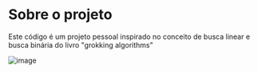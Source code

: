 # Sobre o projeto

Este código é um projeto pessoal inspirado no conceito de busca linear e busca binária do livro "grokking algorithms"

![image](https://github.com/user-attachments/assets/42545f48-7aeb-48fe-9a05-1e268ce1fb29)

